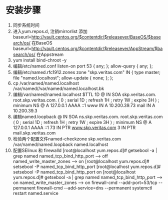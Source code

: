 # 安装步骤
1. 同步系统时间
2. 进入yum.repos.d, 注销mirrorlist 添加
    baseurl=http://vault.centos.org/$contentdir/$releasever/BaseOS/$basearch/os/ 在BaseOS
    baseurl=http://vault.centos.org/$contentdir/$releasever/AppStream/$basearch/os/ 在Appstream
3. yum install bind-chroot -y
4. 编辑/etc/named.conf
    listen-on port 53 { any; };
    allow-query     { any; };
5. 编辑/etc/named.rfc1912.zones
 zone "skp.veritas.com" IN {
        type master;
        file "named.localhost";
        allow-update { none; };
};
6. cp /var/named/named.localhost /var/named//var/named/named.localhost.bk
7. 编辑/var/named/named.localhost
$TTL 1D
@       IN SOA  skp.veritas.com. root.skp.veritas.com. (
                                        0       ; serial
                                        1D      ; refresh
                                        1H      ; retry
                                        1W      ; expire
                                        3H )    ; minimum
        NS      @
        A       127.0.0.1
        AAAA    ::1
www     IN      A       10.200.39.73
mail    IN      A       10.200.39.3
8. 编辑named.loopback
@       IN SOA  ns.skp.veritas.com. root.skp.veritas.com (
                                        0       ; serial
                                        1D      ; refresh
                                        1H      ; retry
                                        1W      ; expire
                                        3H )    ; minimum
        NS      @
        A       127.0.0.1
        AAAA    ::1
73      IN      PTR     www.skp.veritas.com
3       IN      PTR     mail.skp.veritas.com
9. 检验两个配置文件named-checkzone skp.veritas.com /var/named/named.loopback named.localhost
10. 配置SElinux 和 firewalld
[root@localhost yum.repos.d]# getsebool -a | grep named
named_tcp_bind_http_port --> off
named_write_master_zones --> on
[root@localhost yum.repos.d]# setsebool -P named_tcp_bind_http_port
[root@localhost yum.repos.d]# setsebool -P named_tcp_bind_http_port on
[root@localhost yum.repos.d]# getsebool -a | grep named
named_tcp_bind_http_port --> on
named_write_master_zones --> on
firewall-cmd --add-port=53/tcp --permanent
firewall-cmd --add-service=dns --permanent
systemctl restart named.service
